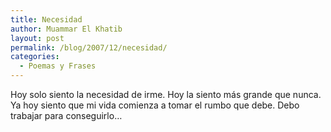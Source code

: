 ```yaml
---
title: Necesidad
author: Muammar El Khatib
layout: post
permalink: /blog/2007/12/necesidad/
categories:
  - Poemas y Frases
---
```

Hoy solo siento la necesidad de irme. Hoy la siento más grande que nunca. Ya hoy siento que mi vida comienza a tomar el rumbo que debe. Debo trabajar para conseguirlo&#8230;